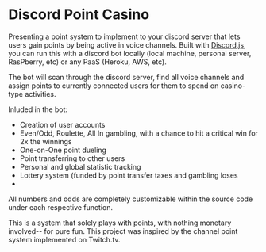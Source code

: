 # Discord Point Casino

Presenting a point system to implement to your discord server that lets users gain points by being active in voice channels. Built with <a href ="https://discord.js.org/#/">Discord.js</a>, you can run this with a discord bot locally (local machine, personal server, RasPberry, etc) or any PaaS (Heroku, AWS, etc).

The bot will scan through the discord server, find all voice channels and assign points to currently connected users for them to spend on casino-type activities.

Inluded in the bot:

<ul>
  <li>Creation of user accounts</li>
  <li>Even/Odd, Roulette, All In gambling, with a chance to hit a critical win for 2x the winnings</li>
  <li>One-on-One point dueling</li>
  <li>Point transferring to other users</li>
  <li>Personal and global statistic tracking</li>
  <li>Lottery system (funded by point transfer taxes and gambling loses</li>
  <li></li>
</ul>

All numbers and odds are completely customizable within the source code under each respective function.

This is a system that solely plays with points, with nothing monetary involved-- for pure fun. This project was inspired by the channel point system implemented on Twitch.tv.


